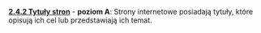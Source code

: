 [**2.4.2 Tytuły stron**](https://wcag.lepszyweb.pl/#page-titled) - **poziom A**: Strony internetowe posiadają tytuły, które opisują ich cel lub przedstawiają ich temat.
